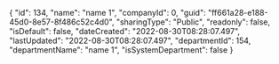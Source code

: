 {
  "id": 134,
  "name": "name 1",
  "companyId": 0,
  "guid": "ff661a28-e188-45d0-8e57-8f486c52c4d0",
  "sharingType": "Public",
  "readonly": false,
  "isDefault": false,
  "dateCreated": "2022-08-30T08:28:07.497",
  "lastUpdated": "2022-08-30T08:28:07.497",
  "departmentId": 154,
  "departmentName": "name 1",
  "isSystemDepartment": false
}